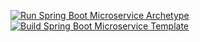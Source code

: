 [![Run Spring Boot Microservice Archetype](https://github.com/gunnarro/spring-boot-microservice-template/actions/workflows/maven-publish.yml/badge.svg)](https://github.com/gunnarro/spring-boot-microservice-template/actions/workflows/maven-publish.yml)
[![Build Spring Boot Microservice Template](https://github.com/gunnarro/spring-boot-microservice-template/actions/workflows/maven-build.yml/badge.svg)](https://github.com/gunnarro/spring-boot-microservice-template/actions/workflows/maven-build.yml)
